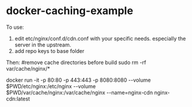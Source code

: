# docker-caching-example

To use:
1. edit etc/nginx/conf.d/cdn.conf with your specific needs. especially the server in the upstream.
2. add repo keys to base folder

Then:
#remove cache directories before build
sudo rm -rf var/cache/nginx/*

docker run -it -p 80:80 -p 443:443 -p 8080:8080 --volume $PWD/etc/nginx:/etc/nginx --volume $PWD/var/cache/nginx:/var/cache/nginx --name=nginx-cdn nginx-cdn:latest

